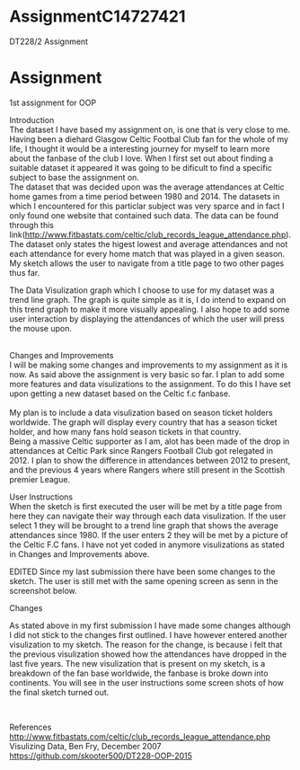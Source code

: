 # AssignmentC14727421
DT228/2 Assignment

# Assignment
1st assignment for OOP

Introduction
<br />
The dataset I have based my assignment on, is one that is very close to me.  Having been a diehard Glasgow Celtic Footbal Club fan for the whole of my life, I thought it would be a interesting journey for myself to learn more about the fanbase of the club I love.  When I first set out about finding a suitable dataset it appeared it was going to be dificult to find a specific subject to base the assignment on. </br>
The dataset that was decided upon was the average attendances at Celtic home games from a time period between 1980 and 2014.  The datasets in which I encountered for this particlar subject was very sparce and in fact I only found one website that contained such data.  The data can be found through this link(http://www.fitbastats.com/celtic/club_records_league_attendance.php).  The dataset only states the higest lowest and average attendances and not each attendance for every home match that was played in a given season.  My sketch allows the user to navigate from a title page to two other pages thus far.
</br>

 

The Data Visulization graph which I choose to use for my dataset was a trend line graph. The graph is quite simple as it is, I do intend to expand on this trend graph to make it more visually appealing.  I also hope to add some user interaction by displaying the attendances of which the user will press the mouse upon. 
</br> </br>

Changes and Improvements
</br>
I will be making some changes and improvements to my assignment as it is now.  As said above the assignment is very basic so far.  I plan to add some more features and data visulizations to the assignment. To do this I have set upon getting a new dataset based on the Celtic f.c fanbase.  
</br>
My plan is to include a data visulization based on season ticket holders worldwide.  The graph will display every country that has a season ticket holder, and how many fans hold season tickets in that country.  </br>
Being a massive Celtic supporter as I am, alot has been made of the drop in attendances at Celtic Park since Rangers Football Club got relegated in 2012. I plan to show the difference in attendances between 2012 to present, and the previous 4 years where Rangers where still present in the Scottish premier League. 
</br>

User Instructions
</br>
When the sketch is first executed the user will be met by a title page from here they can navigate their way through each data visulization.  If the user select 1 they will be brought to a trend line graph that shows the average attendances since 1980.  If the user enters 2 they will be met by a picture of the Celtic F.C fans.  I have not yet coded in anymore visulizations as stated in Changes and Improvements above.

EDITED
Since my last submission there have been some changes to the sketch. The user is still met with the same opening screen as senn in the screenshot below.



Changes

As stated above in my first submission I have made some changes although I did not stick to the changes first  outlined. I have however entered another visulization to my sketch.  The reason for the change, is because i felt that the previous visulization showed how the attendances have dropped in the last five years.
The new visulization that is present on my sketch, is a breakdown of the fan base worldwide, the fanbase is broke down into continents.  You will see in the user instructions some screen shots of how the final sketch turned out.

</br>

References
http://www.fitbastats.com/celtic/club_records_league_attendance.php</br>
Visulizing Data, Ben Fry, December 2007</br>
https://github.com/skooter500/DT228-OOP-2015
